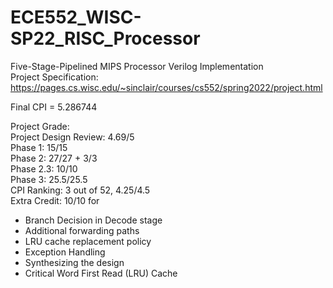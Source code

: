 # ECE552_WISC-SP22_RISC_Processor

Five-Stage-Pipelined MIPS Processor Verilog Implementation<br>
Project Specification: https://pages.cs.wisc.edu/~sinclair/courses/cs552/spring2022/project.html

Final CPI = 5.286744

Project Grade:<br>
Project Design Review: 4.69/5<br>
Phase 1: 15/15<br>
Phase 2: 27/27 + 3/3<br>
Phase 2.3: 10/10<br>
Phase 3: 25.5/25.5<br>
CPI Ranking: 3 out of 52, 4.25/4.5<br>
Extra Credit: 10/10 for
  - Branch Decision in Decode stage
  - Additional forwarding paths
  - LRU cache replacement policy
  - Exception Handling
  - Synthesizing the design
  - Critical Word First Read (LRU) Cache

